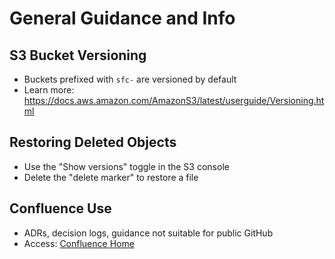 # General Guidance and Info

## S3 Bucket Versioning
- Buckets prefixed with `sfc-` are versioned by default
- Learn more: https://docs.aws.amazon.com/AmazonS3/latest/userguide/Versioning.html

## Restoring Deleted Objects
- Use the "Show versions" toggle in the S3 console
- Delete the "delete marker" to restore a file

## Confluence Use
- ADRs, decision logs, guidance not suitable for public GitHub
- Access: [Confluence Home](https://skillsforcare.atlassian.net/wiki/spaces/DE/overview?homepageId=1011220675)
